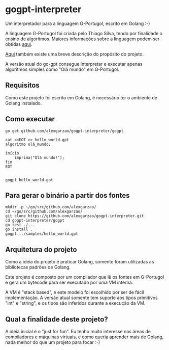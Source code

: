 # gogpt-interpreter

Um interpretador para a linguagem G-Portugol, escrito em Golang :-)

A linguagem G-Portugol foi criada pelo Thiago Silva, tendo por finalidade o ensino de algoritmos. Maiores informações sobre a linguagem podem ser obtidas [aqui](http://inf.ufes.br/~mberger/Disciplinas/2015_2/Compiladores/manualGPortugol.pdf).

[Aqui](https://pt.wikipedia.org/wiki/G-Portugol) também existe uma breve descrição do propósito do projeto.

A versão atual do go-gpt consegue interpretar e executar apenas algoritmos simples como "Olá mundo" em G-Portugol.

## Requisitos

Como este projeto foi escrito em Golang, é necessário ter o ambiente de Golang instalado.

## Como executar

    go get github.com/alexgarzao/gogpt-interpreter/gogpt

    cat <<EOT >> hello_world.gpt
    algoritmo olá_mundo;

    início
	    imprima("Olá mundo!");
    fim
    EOT


    gogpt hello_world.gpt

## Para gerar o binário a partir dos fontes

    mkdir -p ~/go/src/github.com/alexgarzao/
    cd ~/go/src/github.com/alexgarzao/
    git clone https://github.com/alexgarzao/gogpt-interpreter.git
    cd gogpt-interpreter/gogpt
    go test ./...
    go install .
    gogpt ../samples/hello_world.gpt

## Arquitetura do projeto

Como a ideia do projeto é praticar Golang, somente foram utilizadas as bibliotecas padrões de Golang.

Este projeto é composto por um compilador que lê os fontes em G-Portugol e gera um bytecode para ser executado por uma VM interna.

A VM é "stack based", e este modelo foi escolhido por ser de fácil implementação. A versão atual somente tem suporte aos tipos primitivos "int" e "string", e os tipos são inferidos durante a execução da VM.

## Qual a finalidade deste projeto?

A ideia inicial é o "just for fun". Eu tenho muito interesse nas áreas de compiladores e máquinas virtuais, e como queria aprender mais de Golang, nada melhor do que um projeto para focar :-)

